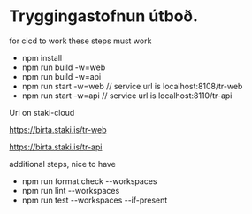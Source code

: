 # Tryggingastofnun útboð.


for cicd to work these steps must work
- npm install
- npm run build -w=web
- npm run build -w=api
- npm run start -w=web // service url is localhost:8108/tr-web
- npm run start -w=api // service url is localhost:8110/tr-api

Url on staki-cloud

https://birta.staki.is/tr-web

https://birta.staki.is/tr-api

additional steps, nice to have
- npm run format:check --workspaces
- npm run lint --workspaces
- npm run test --workspaces --if-present
